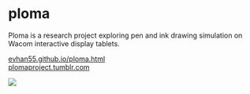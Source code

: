 ploma
=====

Ploma is a research project exploring pen and ink drawing simulation on Wacom interactive display tablets.

[evhan55.github.io/ploma.html](http://evhan55.github.io/ploma.html)  
[plomaproject.tumblr.com](http://plomaproject.tumblr.com)

![](http://24.media.tumblr.com/b4103d4c2b3d2c632f5b112d1fd7636d/tumblr_n34euvngAD1tvh0uyo1_1280.png)
